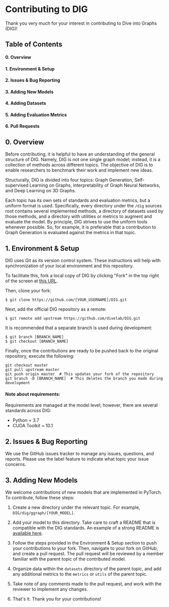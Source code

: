 # Contributing to DIG

Thank you very much for your interest in contributing to Dive into Graphs (DIG)!

## Table of Contents

#### 0. Overview
#### 1. Environment & Setup
#### 2. Issues & Bug Reporting
#### 3. Adding New Models
#### 4. Adding Datasets
#### 5. Adding Evaluation Metrics
#### 6. Pull Requests

## 0. Overview

Before contributing, it is helpful to have an understanding of the general structure of DIG. Namely, DIG is not one single graph model; instead, it is a collection of methods across different topics. The objective of DIG is to enable researchers to benchmark their work and implement new ideas.

Structurally, DIG is divided into four topics: Graph Generation, Self-supervised Learning on Graphs, Interpretability of Graph Neural Networks, and Deep Learning on 3D Graphs.

Each topic has its own sets of standards and evaluation metrics, but a uniform format is used. Specifically, every directory under the `/dig` sources root contains several implemented methods, a directory of datasets used by those methods, and a directory with utilities or metrics to augment and evaluate the model. By principle, DIG strives to use the uniform tools whenever possible. So, for example, it is preferable that a contribution to Graph Generation is evaluated against the metrics in that topic.

## 1. Environment & Setup

DIG uses Git as its version control system. These instructions will help with synchronization of your local environment and this repository.

To facilitate this, fork a local copy of DIG by clicking "Fork" in the top right of the screen at [this URL](https://github.com/divelab/DIG).

Then, clone your fork:

```
$ git clone https://github.com/[YOUR_USERNAME]/DIG.git
```

Next, add the official DIG repository as a remote:

```
$ git remote add upstream https://github.com/divelab/DIG.git
```

It is recommended that a separate branch is used during development:

```
$ git branch [BRANCH_NAME]
$ git checkout [BRANCH_NAME]
```

Finally, once the contributions are ready to be pushed back to the original repository, execute the following:

```
git checkout master
git pull upstream master
git push origin master  # This updates your fork of the repository
git branch -D [BRANCH_NAME]  # This deletes the branch you made during development
```

#### Note about requirements:

Requirements are managed at the model level; however, there are several standards across DIG:

* Python = 3.7
* CUDA Toolkit = 10.1

## 2. Issues & Bug Reporting

We use the GitHub issues tracker to manage any issues, questions, and reports. Please use the label feature to indicate what topic your issue concerns.

## 3. Adding New Models

We welcome contributions of new models that are implemented in PyTorch. To contribute, follow these steps:

1. Create a new directory under the relevant topic. For example, `DIG/dig/ggraph/[YOUR_MODEL]`.

2. Add your model to this directory. Take care to craft a README that is compatible with the DIG standards. An example of a strong README is [available here](https://github.com/divelab/DIG/blob/main/dig/ggraph/GraphEBM/README.md).

3. Follow the steps provided in the Environment & Setup section to push your contributions to your fork. Then, navigate to your fork on GitHub, and create a pull request. The pull request will be reviewed by a member familiar with the parent topic of the contributed model.

4. Organize data within the `datasets` directory of the parent topic, and add any additional metrics to the `metrics` or `utils` of the parent topic.

5. Take note of any comments made to the pull request, and work with the reviewer to implement any changes.

6. That's it. Thank you for your contributions!
